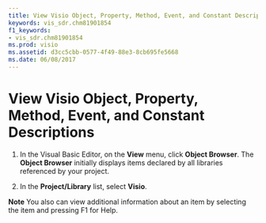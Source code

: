 ```yaml
---
title: View Visio Object, Property, Method, Event, and Constant Descriptions
keywords: vis_sdr.chm81901854
f1_keywords:
- vis_sdr.chm81901854
ms.prod: visio
ms.assetid: d3cc5cbb-0577-4f49-88e3-8cb695fe5668
ms.date: 06/08/2017
---
```



# View Visio Object, Property, Method, Event, and Constant Descriptions

1. In the Visual Basic Editor, on the **View** menu, click **Object Browser**. The **Object Browser** initially displays items declared by all libraries referenced by your project.
    
2. In the **Project/Library** list, select **Visio**.
    

 **Note**   You also can view additional information about an item by selecting the item and pressing F1 for Help.


